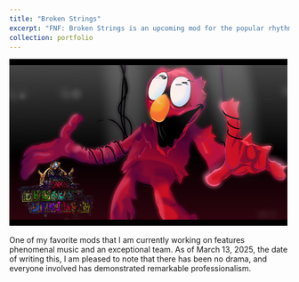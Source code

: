```yaml
---
title: "Broken Strings"
excerpt: "FNF: Broken Strings is an upcoming mod for the popular rhythm game Friday Night Funkin'. Created by ThoMitDraws, this mod is inspired by various puppet and costumed character shows like Don't Hug Me I'm Scared, Sesame Street, The Muppets, and more. The mod features a series of songs where players face off against corrupted versions of beloved characters from these shows."
collection: portfolio
---
```

![](/images/brokenStrings.png "Academic Pages template example")

One of my favorite mods that I am currently working on features phenomenal music and an exceptional team. As of March 13, 2025, the date of writing this, I am pleased to note that there has been no drama, and everyone involved has demonstrated remarkable professionalism.
